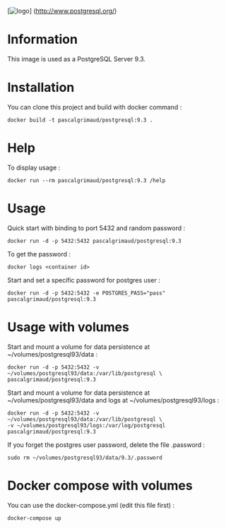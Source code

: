 [![logo](https://raw.githubusercontent.com/pascalgrimaud/dockerfiles/master/images/postgresql.png)]
(http://www.postgresql.org/)



# Information

This image is used as a PostgreSQL Server 9.3.



# Installation

You can clone this project and build with docker command :

```
docker build -t pascalgrimaud/postgresql:9.3 .
```



# Help

To display usage :

```
docker run --rm pascalgrimaud/postgresql:9.3 /help
```



# Usage

Quick start with binding to port 5432 and random password :

```
docker run -d -p 5432:5432 pascalgrimaud/postgresql:9.3
```


To get the password :

```
docker logs <container id>
```


Start and set a specific password for postgres user :

```
docker run -d -p 5432:5432 -e POSTGRES_PASS="pass" pascalgrimaud/postgresql:9.3
```



# Usage with volumes

Start and mount a volume for data persistence at ~/volumes/postgresql93/data :

```
docker run -d -p 5432:5432 -v ~/volumes/postgresql93/data:/var/lib/postgresql \
pascalgrimaud/postgresql:9.3
```


Start and mount a volume for data persistence at ~/volumes/postgresql93/data and logs at ~/volumes/postgresql93/logs :

```
docker run -d -p 5432:5432 -v ~/volumes/postgresql93/data:/var/lib/postgresql \
-v ~/volumes/postgresql93/logs:/var/log/postgresql pascalgrimaud/postgresql:9.3
```



If you forget the postgres user password, delete the file .password :

```
sudo rm ~/volumes/postgresql93/data/9.3/.password
```



# Docker compose with volumes

You can use the docker-compose.yml (edit this file first) :

```
docker-compose up
```

